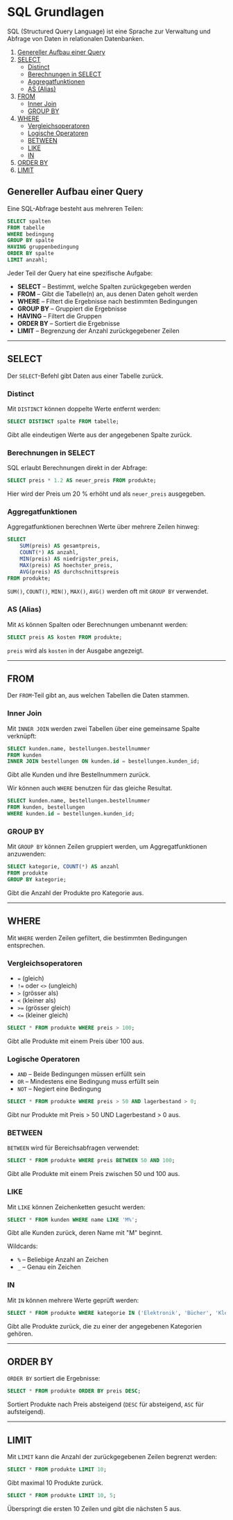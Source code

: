 # SQL Grundlagen  

SQL (Structured Query Language) ist eine Sprache zur Verwaltung und Abfrage von Daten in relationalen Datenbanken.  

1. [Genereller Aufbau einer Query](#genereller-aufbau-einer-query)
2. [SELECT](#select)  
   - [Distinct](#distinct)  
   - [Berechnungen in SELECT](#berechnungen-in-select)  
   - [Aggregatfunktionen](#aggregatfunktionen)  
   - [AS (Alias)](#as-alias)  
3. [FROM](#from)  
   - [Inner Join](#inner-join)  
   - [GROUP BY](#group-by)  
4. [WHERE](#where)  
   - [Vergleichsoperatoren](#vergleichsoperatoren)  
   - [Logische Operatoren](#logische-operatoren)  
   - [BETWEEN](#between)  
   - [LIKE](#like)  
   - [IN](#in)  
5. [ORDER BY](#order-by)  
6. [LIMIT](#limit)  

## Genereller Aufbau einer Query  

Eine SQL-Abfrage besteht aus mehreren Teilen:  

```sql
SELECT spalten  
FROM tabelle  
WHERE bedingung  
GROUP BY spalte  
HAVING gruppenbedingung  
ORDER BY spalte  
LIMIT anzahl;
```

Jeder Teil der Query hat eine spezifische Aufgabe:  
- **SELECT** – Bestimmt, welche Spalten zurückgegeben werden  
- **FROM** – Gibt die Tabelle(n) an, aus denen Daten geholt werden  
- **WHERE** – Filtert die Ergebnisse nach bestimmten Bedingungen  
- **GROUP BY** – Gruppiert die Ergebnisse  
- **HAVING** – Filtert die Gruppen  
- **ORDER BY** – Sortiert die Ergebnisse  
- **LIMIT** – Begrenzung der Anzahl zurückgegebener Zeilen  

---

## SELECT  

Der `SELECT`-Befehl gibt Daten aus einer Tabelle zurück.  

### Distinct  

Mit `DISTINCT` können doppelte Werte entfernt werden:  

```sql
SELECT DISTINCT spalte FROM tabelle;
```

Gibt alle eindeutigen Werte aus der angegebenen Spalte zurück.  

### Berechnungen in SELECT  

SQL erlaubt Berechnungen direkt in der Abfrage:  

```sql
SELECT preis * 1.2 AS neuer_preis FROM produkte;
```

Hier wird der Preis um 20 % erhöht und als `neuer_preis` ausgegeben.  

### Aggregatfunktionen  

Aggregatfunktionen berechnen Werte über mehrere Zeilen hinweg:  

```sql
SELECT  
    SUM(preis) AS gesamtpreis,  
    COUNT(*) AS anzahl,  
    MIN(preis) AS niedrigster_preis,  
    MAX(preis) AS hoechster_preis,  
    AVG(preis) AS durchschnittspreis  
FROM produkte;
```

`SUM()`, `COUNT()`, `MIN()`, `MAX()`, `AVG()` werden oft mit `GROUP BY` verwendet.  

### AS (Alias)  

Mit `AS` können Spalten oder Berechnungen umbenannt werden:  

```sql
SELECT preis AS kosten FROM produkte;
```

`preis` wird als `kosten` in der Ausgabe angezeigt.  

---

## FROM  

Der `FROM`-Teil gibt an, aus welchen Tabellen die Daten stammen.  

### Inner Join  

Mit `INNER JOIN` werden zwei Tabellen über eine gemeinsame Spalte verknüpft:  

```sql
SELECT kunden.name, bestellungen.bestellnummer  
FROM kunden  
INNER JOIN bestellungen ON kunden.id = bestellungen.kunden_id;
```

Gibt alle Kunden und ihre Bestellnummern zurück.  

Wir können auch `WHERE` benutzen für das gleiche Resultat.

```sql
SELECT kunden.name, bestellungen.bestellnummer  
FROM kunden, bestellungen 
WHERE kunden.id = bestellungen.kunden_id;
```

### GROUP BY  

Mit `GROUP BY` können Zeilen gruppiert werden, um Aggregatfunktionen anzuwenden:  

```sql
SELECT kategorie, COUNT(*) AS anzahl  
FROM produkte  
GROUP BY kategorie;
```

Gibt die Anzahl der Produkte pro Kategorie aus.  

---

## WHERE  

Mit `WHERE` werden Zeilen gefiltert, die bestimmten Bedingungen entsprechen.  

### Vergleichsoperatoren  

- `=` (gleich)  
- `!=` oder `<>` (ungleich)  
- `>` (grösser als)  
- `<` (kleiner als)  
- `>=` (grösser gleich)  
- `<=` (kleiner gleich)  

```sql
SELECT * FROM produkte WHERE preis > 100;
```

Gibt alle Produkte mit einem Preis über 100 aus.  

### Logische Operatoren  

- `AND` – Beide Bedingungen müssen erfüllt sein  
- `OR` – Mindestens eine Bedingung muss erfüllt sein  
- `NOT` – Negiert eine Bedingung  

```sql
SELECT * FROM produkte WHERE preis > 50 AND lagerbestand > 0;
```

Gibt nur Produkte mit Preis > 50 UND Lagerbestand > 0 aus.  

### BETWEEN  

`BETWEEN` wird für Bereichsabfragen verwendet:  

```sql
SELECT * FROM produkte WHERE preis BETWEEN 50 AND 100;
```

Gibt alle Produkte mit einem Preis zwischen 50 und 100 aus.  

### LIKE  

Mit `LIKE` können Zeichenketten gesucht werden:  

```sql
SELECT * FROM kunden WHERE name LIKE 'M%';
```

Gibt alle Kunden zurück, deren Name mit "M" beginnt.  

Wildcards:  
- `%` – Beliebige Anzahl an Zeichen  
- `_` – Genau ein Zeichen  

### IN  

Mit `IN` können mehrere Werte geprüft werden:  

```sql
SELECT * FROM produkte WHERE kategorie IN ('Elektronik', 'Bücher', 'Kleidung');
```

Gibt alle Produkte zurück, die zu einer der angegebenen Kategorien gehören.  

---

## ORDER BY  

`ORDER BY` sortiert die Ergebnisse:  

```sql
SELECT * FROM produkte ORDER BY preis DESC;
```

Sortiert Produkte nach Preis absteigend (`DESC` für absteigend, `ASC` für aufsteigend).  

---

## LIMIT  

Mit `LIMIT` kann die Anzahl der zurückgegebenen Zeilen begrenzt werden:  

```sql
SELECT * FROM produkte LIMIT 10;
```

Gibt maximal 10 Produkte zurück.  

```sql
SELECT * FROM produkte LIMIT 10, 5;
```

Überspringt die ersten 10 Zeilen und gibt die nächsten 5 aus.  

